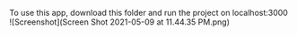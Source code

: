 To use this app, download this folder and run the project on localhost:3000
![Screenshot](Screen Shot 2021-05-09 at 11.44.35 PM.png)

